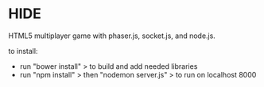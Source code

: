 # HIDE
HTML5 multiplayer game with phaser.js, socket.js, and node.js.  

to install:
- run "bower install" > to build and add needed libraries
- run "npm install" > then "nodemon server.js" > to run on localhost 8000 
